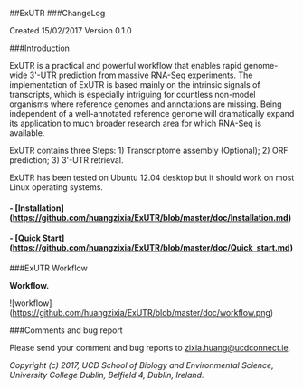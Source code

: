##ExUTR
###ChangeLog

Created 15/02/2017
Version 0.1.0

###Introduction

ExUTR is a practical and powerful workflow that enables rapid genome-wide 3'-UTR prediction from massive RNA-Seq experiments. The implementation of ExUTR is based mainly on the intrinsic signals of transcripts, which is especially intriguing for countless non-model organisms where reference genomes and annotations are missing. Being independent of a well-annotated reference genome will dramatically expand its application to much broader research area for which RNA-Seq is available.

ExUTR contains three Steps: 1) Transcriptome assembly (Optional); 2) ORF prediction; 3) 3'-UTR retrieval.

ExUTR has been tested on Ubuntu 12.04 desktop but it should work on most Linux operating systems.

#### - [Installation] (https://github.com/huangzixia/ExUTR/blob/master/doc/Installation.md)
#### - [Quick Start] (https://github.com/huangzixia/ExUTR/blob/master/doc/Quick_start.md)

###ExUTR Workflow

**Workflow.** 

![workflow] (https://github.com/huangzixia/ExUTR/blob/master/doc/workflow.png)

###Comments and bug report

Please send your comment and bug reports to zixia.huang@ucdconnect.ie.

*Copyright (c) 2017, UCD School of Biology and Environmental Science, University College Dublin, Belfield 4, Dublin, Ireland.*

